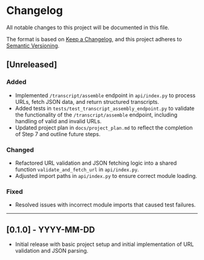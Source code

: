 # Changelog

All notable changes to this project will be documented in this file.

The format is based on [Keep a Changelog](https://keepachangelog.com/en/1.0.0/), and this project adheres to [Semantic Versioning](https://semver.org/spec/v2.0.0.html).

## [Unreleased]

### Added
- Implemented `/transcript/assemble` endpoint in `api/index.py` to process URLs, fetch JSON data, and return structured transcripts.
- Added tests in `tests/test_transcript_assembly_endpoint.py` to validate the functionality of the `/transcript/assemble` endpoint, including handling of valid and invalid URLs.
- Updated project plan in `docs/project_plan.md` to reflect the completion of Step 7 and outline future steps.

### Changed
- Refactored URL validation and JSON fetching logic into a shared function `validate_and_fetch_url` in `api/index.py`.
- Adjusted import paths in `api/index.py` to ensure correct module loading.

### Fixed
- Resolved issues with incorrect module imports that caused test failures.

---

## [0.1.0] - YYYY-MM-DD
- Initial release with basic project setup and initial implementation of URL validation and JSON parsing.


